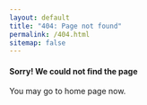 ```yaml
---
layout: default
title: "404: Page not found"
permalink: /404.html
sitemap: false
---
```


#### Sorry! We could not find the page
You may go to home page now.
